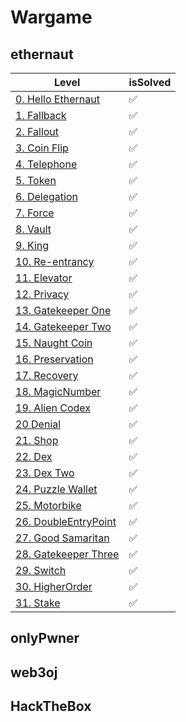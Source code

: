 # Wargame

## ethernaut
| Level | isSolved |
| -------- | ----- |
| [0. Hello Ethernaut](https://ethernaut.openzeppelin.com/level/0x7E0f53981657345B31C59aC44e9c21631Ce710c7) | ✅ |
| [1. Fallback](https://ethernaut.openzeppelin.com/level/0x3c34A342b2aF5e885FcaA3800dB5B205fEfa3ffB) | ✅ |
| [2. Fallout](https://ethernaut.openzeppelin.com/level/0x676e57FdBbd8e5fE1A7A3f4Bb1296dAC880aa639) | ✅ |
| [3. Coin Flip](https://ethernaut.openzeppelin.com/level/0xA62fE5344FE62AdC1F356447B669E9E6D10abaaF) | ✅ |
| [4. Telephone](https://ethernaut.openzeppelin.com/level/0x2C2307bb8824a0AbBf2CC7D76d8e63374D2f8446) | ✅ |
| [5. Token](https://ethernaut.openzeppelin.com/level/0x478f3476358Eb166Cb7adE4666d04fbdDB56C407) | ✅ |
| [6. Delegation](https://ethernaut.openzeppelin.com/level/0x73379d8B82Fda494ee59555f333DF7D44483fD58) | ✅ |
| [7. Force](https://ethernaut.openzeppelin.com/level/0xb6c2Ec883DaAac76D8922519E63f875c2ec65575) | ✅ |
| [8. Vault](https://ethernaut.openzeppelin.com/level/0xB7257D8Ba61BD1b3Fb7249DCd9330a023a5F3670) | ✅ |
| [9. King](https://ethernaut.openzeppelin.com/level/0x3049C00639E6dfC269ED1451764a046f7aE500c6) | ✅ |
| [10. Re-entrancy](https://ethernaut.openzeppelin.com/level/0x2a24869323C0B13Dff24E196Ba072dC790D52479) | ✅ |
| [11. Elevator](https://ethernaut.openzeppelin.com/level/0x6DcE47e94Fa22F8E2d8A7FDf538602B1F86aBFd2) | ✅ |
| [12. Privacy](https://ethernaut.openzeppelin.com/level/0x131c3249e115491E83De375171767Af07906eA36) | ✅ |
| [13. Gatekeeper One](https://ethernaut.openzeppelin.com/level/0xb5858B8EDE0030e46C0Ac1aaAedea8Fb71EF423C) | ✅ |
| [14. Gatekeeper Two](https://ethernaut.openzeppelin.com/level/0x0C791D1923c738AC8c4ACFD0A60382eE5FF08a23) | ✅ |
| [15. Naught Coin](https://ethernaut.openzeppelin.com/level/0x80934BE6B8B872B364b470Ca30EaAd8AEAC4f63F) | ✅ |
| [16. Preservation](https://ethernaut.openzeppelin.com/level/0x7ae0655F0Ee1e7752D7C62493CEa1E69A810e2ed) | ✅ |
| [17. Recovery](https://ethernaut.openzeppelin.com/level/0xAF98ab8F2e2B24F42C661ed023237f5B7acAB048) | ✅ |
| [18. MagicNumber](https://ethernaut.openzeppelin.com/level/0x2132C7bc11De7A90B87375f282d36100a29f97a9) | ✅ |
| [19. Alien Codex](https://ethernaut.openzeppelin.com/level/0x0BC04aa6aaC163A6B3667636D798FA053D43BD11) | ✅ |
| [20 Denial](https://ethernaut.openzeppelin.com/level/0x2427aF06f748A6adb651aCaB0cA8FbC7EaF802e6) | ✅ |
| [21. Shop](https://ethernaut.openzeppelin.com/level/0x691eeA9286124c043B82997201E805646b76351a) | ✅ |
| [22. Dex](https://ethernaut.openzeppelin.com/level/0xB468f8e42AC0fAe675B56bc6FDa9C0563B61A52F) | ✅ |
| [23. Dex Two](https://ethernaut.openzeppelin.com/level/0xf59112032D54862E199626F55cFad4F8a3b0Fce9) | ✅ |
| [24. Puzzle Wallet](https://ethernaut.openzeppelin.com/level/0x725595BA16E76ED1F6cC1e1b65A88365cC494824) | ✅ |
| [25. Motorbike](https://ethernaut.openzeppelin.com/level/0x3A78EE8462BD2e31133de2B8f1f9CBD973D6eDd6) | ✅ |
| [26. DoubleEntryPoint](https://ethernaut.openzeppelin.com/level/0x34bD06F195756635a10A7018568E033bC15F3FB5) | ✅ |
| [27. Good Samaritan](https://ethernaut.openzeppelin.com/level/0x36E92B2751F260D6a4749d7CA58247E7f8198284) | ✅ |
| [28. Gatekeeper Three](https://ethernaut.openzeppelin.com/level/0x653239b3b3E67BC0ec1Df7835DA2d38761FfD882) | ✅ |
| [29. Switch](https://ethernaut.openzeppelin.com/level/0xb2aBa0e156C905a9FAEc24805a009d99193E3E53) | ✅ |
| [30. HigherOrder](https://ethernaut.openzeppelin.com/level/0xd459773f02e53F6e91b0f766e42E495aEf26088F) | ✅ |
| [31. Stake](https://ethernaut.openzeppelin.com/level/0xB99f27b94fCc8b9b6fF88e29E1741422DFC06224) | ✅ |

## onlyPwner

## web3oj

## HackTheBox